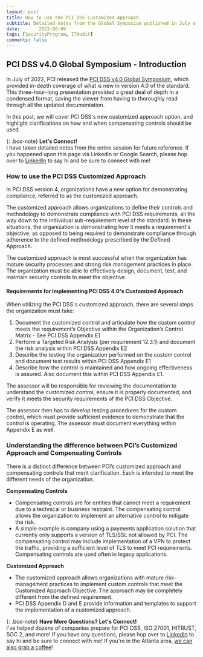 ```yaml
---
layout: post
title: How to use the PCI DSS Customized Approach
subtitle: Detailed notes from the Global Symposium published in July of 2022
date:   	2022-08-09
tags: [SecurityProgram, ITAudit]
comments: false
---
```


## PCI DSS v4.0 Global Symposium - Introduction

In July of 2022, PCI released the [PCI DSS v4.0 Global Symposium](https://events.pcisecuritystandards.org/pcidss4-0-global-symposium?utm_campaign=2021%2520Community%2520Meetings), which provided in-depth coverage of what is new in version 4.0 of the standard. This three-hour-long presentation provided a great deal of depth in a condensed format, saving the viewer from having to thoroughly read through all the updated documentation.

In this post, we will cover PCI DSS's new customized approach option, and highlight clarifications on how and when compensating controls should be used.

{: .box-note}
**Let's Connect!** <br>I have taken detailed notes from the entire session for future reference. If you happened upon this page via Linkedin or Google Search, please hop over to [LinkedIn](https://www.linkedin.com/in/speden/) to say hi and be sure to connect with me!


### How to use the PCI DSS Customized Approach

In PCI DSS version 4, organizations have a new option for demonstrating compliance, referred to as the customized approach.

The customized approach allows organizations to define their controls and methodology to demonstrate compliance with PCI DSS requirements, all the way down to the individual sub-requirement level of the standard. In these situations, the organization is demonstrating how it meets a requirement's objective, as opposed to being required to demonstrate compliance through adherence to the defined methodology prescribed by the Defined Approach.

The customized approach is most successful when the organization has mature security processes and strong risk management practices in place. The organization must be able to effectively design, document, test, and maintain security controls to meet the objective.

#### Requirements for Implementing PCI DSS 4.0's Customized Approach
When utilizing the PCI DSS's customized approach, there are several steps the organization must take:

1. Document the customized control and articulate how the custom control meets the requirement’s Objective within the Organization’s Control Matrix - See PCI DSS Appendix E1
2. Perform a Targeted Risk Analysis (per requirement 12.3.1) and document the risk analysis within PCI DSS Appendix E2
3. Describe the testing the organization performed on the custom control and document test results within PCI DSS Appendix E1
4. Describe how the control is maintained and how ongoing effectiveness is assured. Also document this within PCI DSS Appendix E1.

The assessor will be responsible for reviewing the documentation to understand the customized control, ensure it is properly documented, and verify it meets the security requirements of the PCI DSS Objective.

The assessor then has to develop testing procedures for the custom control, which must provide sufficient evidence to demonstrate that the control is operating. The assessor must document everything within Appendix E as well.


### Understanding the difference between PCI’s Customized Approach and Compensating Controls

There is a distinct difference between PCI’s customized approach and compensating controls that merit clarification. Each is intended to meet the different needs of the organization.

**Compensating Controls**
* Compensating controls are for entities that cannot meet a requirement due to a technical or business restraint. The compensating control allows the organization to implement an alternative control to mitigate the risk.
 * A simple example is company using a payments application solution that currently only supports a version of TLS/SSL not allowed by PCI. The compensating control may include implementation of a VPN to protect the traffic, providing a sufficient level of TLS to meet PCI requirements.
Compensating controls are used often in legacy applications.

**Customized Approach**
* The customized approach allows organizations with mature risk-management practices to implement custom controls that meet the Customized Approach Objective. The approach may be completely different from the defined requirement.
 * PCI DSS Appendix D and E provide information and templates to support the implementation of a customized approach.

 {: .box-note}
 **Have More Questions? Let's Connect!** <br>I've helped dozens of companies prepare for PCI DSS, ISO 27001, HITRUST, SOC 2, and more! If you have any questions, please hop over to [LinkedIn](https://www.linkedin.com/in/speden/) to say hi and be sure to connect with me! If you're in the Atlanta area, [we can also grab a coffee](https://shanepeden.github.io/shanepeden.com/aboutme/)!
